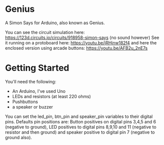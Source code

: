 # Genius
A Simon Says for Arduino, also known as Genius.

You can see the circuit simulation here: https://123d.circuits.io/circuits/918958-simon-says (no sound however)
See it running on a protoboard here: https://youtu.be/jRHjnw182f4 and here the enclosed version using arcade buttons: https://youtu.be/AFB2u_2nE7s

# Getting Started
You'll need the following:
* An Arduino, I've used Uno
* LEDs and resistors (at least 220 ohms)
* Pushbuttons
* a speaker or buzzer

You can set the led_pin, btn_pin and speaker_pin variables to their digital pins. Defaults pin positions are: Button positives on digital pins 3,4,5 and 6 (negative to ground), LED positives to digital pins 8,9,10 and 11 (negative to resistor and then ground) and speaker positive to digital pin 7 (negative to ground also).
 
